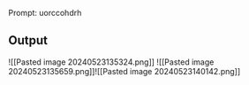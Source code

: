 Prompt: uorccohdrh

## Output

![[Pasted image 20240523135324.png]]
![[Pasted image 20240523135659.png]]![[Pasted image 20240523140142.png]]